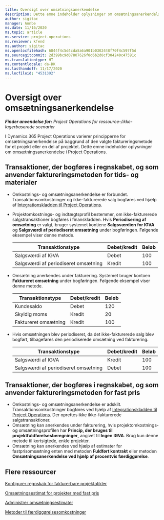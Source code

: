 ```yaml
---
title: Oversigt over omsætningsanerkendelse
description: Dette emne indeholder oplysninger om omsætningsanerkendelse i Project Operations.
author: sigitac
manager: Annbe
ms.date: 11/16/2020
ms.topic: article
ms.service: project-operations
ms.reviewer: kfend
ms.author: sigitac
ms.openlocfilehash: 6844f4c5d4cda8a6a901b0302448f70f4c597f5d
ms.sourcegitcommit: 2d399bc9d07807626f0d6b2d0cf304240c47591c
ms.translationtype: HT
ms.contentlocale: da-DK
ms.lasthandoff: 11/17/2020
ms.locfileid: "4531392"
---
```

# <a name="revenue-recognition-overview"></a>Oversigt over omsætningsanerkendelse

_**Finder anvendelse for:** Project Operations for ressource-/ikke-lagerbaserede scenarier_

I Dynamics 365 Project Operations varierer principperne for omsætningsanerkendelse på baggrund af den valgte faktureringsmetode for et projekt eller en del af projektet. Dette emne indeholder oplysninger om omsætningsanerkendelse i Project Operations.

## <a name="transactions-accounted-using-time-and-material-billing-method"></a>Transaktioner, der bogføres i regnskabet, og som anvender faktureringsmetoden for tids- og materialer

- Omkostnings- og omsætningsanerkendelse er forbundet. Transaktionsomkostninger og ikke-fakturerede salg bogføres ved hjælp af [Integrationskladden til Project Operations](../project-accounting/project-operations-integration-journal.md).
- Projektomkostnings- og indtægtsprofil bestemmer, om ikke-fakturerede salgstransaktioner bogføres i finanskladden. Hvis **Periodisering af omsætning** er valgt, bruger systemet kontiene **Salgsværdien for IGVA** og **Salgsværdi af periodiseret omsætning** under bogføringen. Følgende eksempel viser denne metode.  

  | Transaktionstype | Debet/kredit | Beløb |
  | --- | --- | --- |
  | Salgsværdi af IGVA | Debet | 100 |
  | Salgsværdi af periodiseret omsætning | Kredit | 100 |

- Omsætning anerkendes under fakturering. Systemet bruger kontoen **Faktureret omsætning** under bogføringen. Følgende eksempel viser denne metode.  

  | Transaktionstype | Debet/kredit | Beløb |
  | --- | --- | --- |
  | Kundesaldo | Debet | 120 |
  | Skyldig moms | Kredit | 20 |
  | Faktureret omsætning | Kredit | 100 |

- Hvis omsætningen blev periodiseret, da det ikke-fakturerede salg blev bogført, tilbageføres den periodiserede omsætning ved fakturering.

  | Transaktionstype | Debet/kredit | Beløb |
  | --- | --- | --- |
  | Salgsværdi af IGVA | Kredit | 100 |
  | Salgsværdi af periodiseret omsætning | Debet | 100 |

## <a name="transactions-accounted-using-the-fixed-price-billing-method"></a>Transaktioner, der bogføres i regnskabet, og som anvender faktureringsmetoden for fast pris

- Omkostnings- og omsætningsanerkendelse er adskilt. Transaktionsomkostninger bogføres ved hjælp af [Integrationskladden til Project Operations](../project-accounting/project-operations-integration-journal.md). Der oprettes ikke ikke-fakturerede salgstransaktioner.
- Omsætning kan anerkendes under fakturering, hvis projektomkostnings- og omsætningsprofilen har **Princip, der bruges til projektfuldførelsesberegninger**, angivet til **Ingen IGVA**. Brug kun denne metode til kortsigtede, enkle projekter.
- Omsætning kan anerkendes ved hjælp af estimater for fastprisomsætning enten med metoden **Fuldført kontrakt** eller metoden **Omsætningsanerkendelse ved hjælp af procentvis færdiggørelse**.

## <a name="additional-resources"></a>Flere ressourcer
[Konfigurer regnskab for fakturerbare projektatikler](../project-accounting/configure-accounting-billable-projects.md)

[Omsætningsestimat for projekter med fast pris](rev-rec-percentage-completion-method.md)

[Administrer omsætningsestimater](rev-rec-completed-contract-method.md)

[Metoder til færdiggørelsesomkostninger](cost-complete-methods.md)
